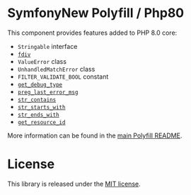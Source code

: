 SymfonyNew Polyfill / Php80
========================

This component provides features added to PHP 8.0 core:

- `Stringable` interface
- [`fdiv`](https://php.net/fdiv)
- `ValueError` class
- `UnhandledMatchError` class
- `FILTER_VALIDATE_BOOL` constant
- [`get_debug_type`](https://php.net/get_debug_type)
- [`preg_last_error_msg`](https://php.net/preg_last_error_msg)
- [`str_contains`](https://php.net/str_contains)
- [`str_starts_with`](https://php.net/str_starts_with)
- [`str_ends_with`](https://php.net/str_ends_with)
- [`get_resource_id`](https://php.net/get_resource_id)

More information can be found in the
[main Polyfill README](https://github.com/symfony/polyfill/blob/main/README.md).

License
=======

This library is released under the [MIT license](LICENSE).
